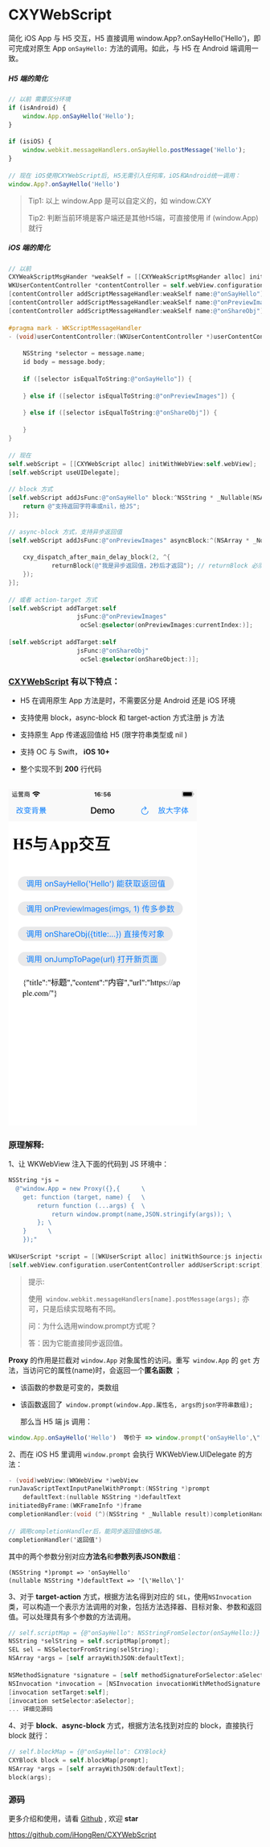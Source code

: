 
# CXYWebScript

简化 iOS App 与 H5 交互，H5 直接调用 window.App?.onSayHello('Hello')，即可完成对原生 App  `onSayHello:` 方法的调用。如此，与 H5 在 Android 端调用一致。



#####  H5 端的简化

```js
// 以前 需要区分环境
if (isAndroid) {
    window.App.onSayHello('Hello'); 
}
 
if (isiOS) {
    window.webkit.messageHandlers.onSayHello.postMessage('Hello');   
}

// 现在 iOS使用CXYWebScript后, H5无需引入任何库，iOS和Android统一调用：
window.App?.onSayHello('Hello')
```

> Tip1: 以上 window.App 是可以自定义的，如 window.CXY
>
> Tip2: 判断当前环境是客户端还是其他H5端，可直接使用 if (window.App) 就行


##### iOS  端的简化

```objective-c
// 以前
CXYWeakScriptMsgHander *weakSelf = [[CXYWeakScriptMsgHander alloc] initWithHandler:self];
WKUserContentController *contentController = self.webView.configuration.userContentController;
[contentController addScriptMessageHandler:weakSelf name:@"onSayHello"];
[contentController addScriptMessageHandler:weakSelf name:@"onPreviewImages"];
[contentController addScriptMessageHandler:weakSelf name:@"onShareObj"];

#pragma mark - WKScriptMessageHandler
- (void)userContentController:(WKUserContentController *)userContentController didReceiveScriptMessage:(WKScriptMessage *)message {
   
    NSString *selector = message.name;
    id body = message.body;
  
    if ([selector isEqualToString:@"onSayHello"]) {
        
    } else if ([selector isEqualToString:@"onPreviewImages"]) {
        
    } else if ([selector isEqualToString:@"onShareObj"]) {
        
    }
}

// 现在
self.webScript = [[CXYWebScript alloc] initWithWebView:self.webView];
[self.webScript useUIDelegate];

// block 方式
[self.webScript addJsFunc:@"onSayHello" block:^NSString * _Nullable(NSArray *args) {
    return @"支持返回字符串或nil，给JS";
}];

// async-block 方式，支持异步返回值
[self.webScript addJsFunc:@"onPreviewImages" asyncBlock:^(NSArray * _Nonnull args, CXYStrBlock  _Nonnull returnBlock) {  
  
  	cxy_dispatch_after_main_delay_block(2, ^{    
    		returnBlock(@"我是异步返回值，2秒后才返回"); // returnBlock 必须要执行
  	});
}];

// 或者 action-target 方式
[self.webScript addTarget:self
                   jsFunc:@"onPreviewImages"
                    ocSel:@selector(onPreviewImages:currentIndex:)];

[self.webScript addTarget:self
                   jsFunc:@"onShareObj"
                    ocSel:@selector(onShareObject:)];

```



### [CXYWebScript](https://github.com/iHongRen/CXYWebScript) 有以下特点：

- H5 在调用原生 App 方法是时，不需要区分是 Android 还是 iOS 环境

- 支持使用 block，async-block 和 target-action 方式注册 js 方法

- 支持原生 App 传递返回值给 H5 (限字符串类型或 nil )

- 支持 OC 与 Swift， **iOS 10+**

- 整个实现不到 **200** 行代码

<br>
<img src="https://raw.githubusercontent.com/iHongRen/CXYWebScript/main/screenshot.png" width="375" data-fancybox="gallery">
<br> 

### 原理解释:

1、让 WKWebView 注入下面的代码到 JS 环境中：

```objective-c
NSString *js = 
  @"window.App = new Proxy({},{      \
    get: function (target, name) {   \
        return function (...args) {  \
            return window.prompt(name,JSON.stringify(args)); \
        }; \
    }      \
	});"

WKUserScript *script = [[WKUserScript alloc] initWithSource:js injectionTime (WKUserScriptInjectionTimeAtDocumentStart) forMainFrameOnly:NO];    
[self.webView.configuration.userContentController addUserScript:script];
```

> 提示: 
>
> 使用` window.webkit.messageHandlers[name].postMessage(args);` 亦可，只是后续实现略有不同。
>
> 问：为什么选用window.prompt方式呢？ 
>
> 答：因为它能直接同步返回值。



**Proxy** 的作用是拦截对 `window.App` 对象属性的访问。重写` window.App` 的 `get` 方法，当访问它的属性(name)时，会返回一个**匿名函数** ；

- 该函数的参数是可变的，类数组

- 该函数返回了` window.prompt(window.App.属性名, args的json字符串数组);` 

  那么当 H5 端  js 调用：

```js
window.App.onSayHello('Hello')  等价于 => window.prompt('onSayHello',\"['Hello']\"); 
```



2、而在 iOS H5 里调用 `window.prompt` 会执行 WKWebView.UIDelegate 的方法：

```objective-c
- (void)webView:(WKWebView *)webView
runJavaScriptTextInputPanelWithPrompt:(NSString *)prompt
    defaultText:(nullable NSString *)defaultText
initiatedByFrame:(WKFrameInfo *)frame
completionHandler:(void (^)(NSString * _Nullable result))completionHandler;

// 调用completionHandler后，能同步返回值给H5端。
completionHandler('返回值') 
```

其中的两个参数分别对应**方法名**和**参数列表JSON数组**：

```
(NSString *)prompt => 'onSayHello'
(nullable NSString *)defaultText => '[\'Hello\']'
```



3、对于 **target-action** 方式，根据方法名得到对应的 `SEL`，使用`NSInvocation`类，可以构造一个表示方法调用的对象，包括方法选择器、目标对象、参数和返回值。可以处理具有多个参数的方法调用。

```objective-c
// self.scriptMap = {@"onSayHello": NSStringFromSelector(onSayHello:)}
NSString *selString = self.scriptMap[prompt];  
SEL sel = NSSelectorFromString(selString);
NSArray *args = [self arrayWithJSON:defaultText];

NSMethodSignature *signature = [self methodSignatureForSelector:aSelector];
NSInvocation *invocation = [NSInvocation invocationWithMethodSignature:signature];
[invocation setTarget:self];
[invocation setSelector:aSelector];
... 详细见源码
```



4、对于 **block**、**async-block** 方式，根据方法名找到对应的 block，直接执行 block 就行：

```objective-c
// self.blockMap = {@"onSayHello": CXYBlock}
CXYBlock block = self.blockMap[prompt];
NSArray *args = [self arrayWithJSON:defaultText];
block(args);
```



### 源码

更多介绍和使用，请看 [Github](https://github.com/iHongRen/CXYWebScript  ) ,  欢迎 **star**

https://github.com/iHongRen/CXYWebScript  
